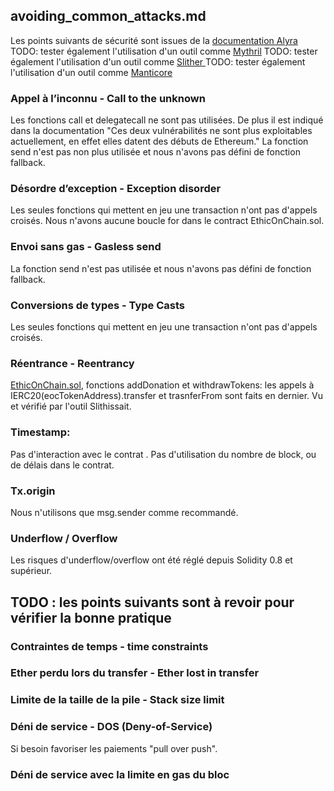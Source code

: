 ## avoiding_common_attacks.md

Les points suivants de sécurité sont issues de la [documentation Alyra](https://ecole.alyra.fr/mod/page/view.php?id=900)
TODO: tester également l'utilisation d'un outil comme [Mythril](https://github.com/ConsenSys/mythril)
TODO: tester également l'utilisation d'un outil comme [Slither ](https://github.com/crytic/slither)
TODO: tester également l'utilisation d'un outil comme [Manticore  ](https://github.com/trailofbits/manticore)


### Appel à l’inconnu - Call to the unknown

Les fonctions call et delegatecall ne sont pas utilisées. De plus il est indiqué dans la documentation "Ces deux vulnérabilités ne sont plus exploitables actuellement, en effet elles datent des débuts de Ethereum."
La fonction send n'est pas non plus utilisée et nous n'avons pas défini de fonction fallback.

### Désordre d’exception - Exception disorder

Les seules fonctions qui mettent en jeu une transaction n'ont pas d'appels croisés. Nous n'avons aucune boucle for dans le contract EthicOnChain.sol.

### Envoi sans gas - Gasless send

La fonction send n'est pas utilisée et nous n'avons pas défini de fonction fallback.

### Conversions de types - Type Casts

Les seules fonctions qui mettent en jeu une transaction n'ont pas d'appels croisés.

### Réentrance - Reentrancy 

[EthicOnChain.sol](contracts/EthicOnChain.sol), fonctions addDonation et withdrawTokens: les appels à IERC20(eocTokenAddress).transfer et trasnferFrom sont faits en dernier. Vu et vérifié par l'outil Slithissait.

### Timestamp:
Pas d'interaction avec le contrat . Pas d'utilisation du nombre de block, ou de délais dans le contrat.

### Tx.origin

Nous n'utilisons que msg.sender comme recommandé.

### Underflow / Overflow

Les risques d'underflow/overflow ont été réglé depuis Solidity 0.8 et supérieur.

## TODO : les points suivants sont à revoir pour vérifier la bonne pratique

### Contraintes de temps - time constraints

### Ether perdu lors du transfer - Ether lost in transfer

### Limite de la taille de la pile - Stack size limit

### Déni de service - DOS (Deny-of-Service)
Si besoin favoriser les paiements "pull over push".
### Déni de service avec la limite en gas du bloc



